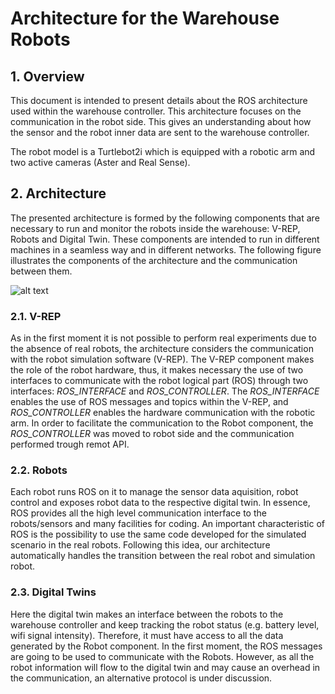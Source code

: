 # Architecture for the Warehouse Robots

## 1. Overview

This document is intended to present details about the ROS architecture used within the warehouse controller. 
This architecture focuses on the communication in the robot side. This gives an understanding about how the sensor and
the robot inner data are sent to the warehouse controller.

The robot model is a Turtlebot2i which is equipped with a robotic arm and two active cameras (Aster and Real Sense).

## 2. Architecture

The  presented architecture is formed by the following components that are necessary to run and monitor the robots inside the
warehouse: V-REP, Robots and Digital Twin. These components are intended to run in different machines in a seamless way
and in different networks. The following figure illustrates the components of the architecture and the communication
between them.

![alt text](http://url/to/img.png)

### 2.1. V-REP

As in the first moment it is not possible to perform real experiments due to the absence of real robots, the
architecture considers the communication with the robot simulation software (V-REP). The V-REP component makes the role
of the robot hardware, thus, it makes necessary the use of two interfaces to communicate with the robot logical part
(ROS) through two interfaces: *ROS_INTERFACE* and *ROS_CONTROLLER*. The *ROS_INTERFACE* enables the use of ROS messages and
topics within the V-REP, and *ROS_CONTROLLER* enables the hardware communication with the robotic arm. In order to
facilitate the communication to the Robot component, the *ROS_CONTROLLER* was moved to robot side and the communication
performed trough remot API.


### 2.2. Robots

Each robot runs ROS on it to manage the sensor data aquisition, robot control and exposes robot data to the respective digital
twin. In essence, ROS provides all the high level communication interface to the robots/sensors and many facilities for
coding. An important characteristic of ROS is the possibility to use the same code developed for the
simulated scenario in the real robots. Following this idea, our architecture automatically handles the transition between the real
robot and simulation robot.


### 2.3. Digital Twins

Here the digital twin makes an interface between the robots to the warehouse controller and keep tracking the robot
status (e.g. battery level, wifi signal intensity). Therefore, it must have access to all the data generated by the
Robot component. In the first moment, the ROS messages are going to be used to communicate with the Robots. However, as all
the robot information will flow to the digital twin and may cause an overhead in the communication, an alternative
protocol is under discussion.
